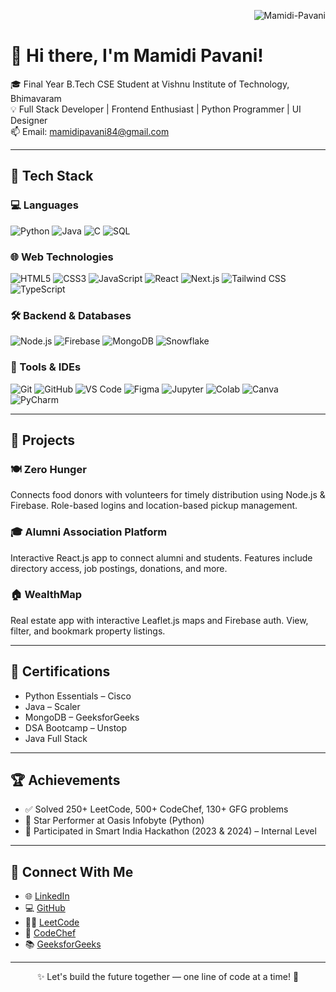 <!-- Profile Visitor Badge -->
<p align="right">
  <img src="https://komarev.com/ghpvc/?username=Mamidi-Pavani&label=Profile%20views&color=0e75b6&style=flat" alt="Mamidi-Pavani" />
</p>

# 👋 Hi there, I'm Mamidi Pavani!

🎓 Final Year B.Tech CSE Student at Vishnu Institute of Technology, Bhimavaram  
💡 Full Stack Developer | Frontend Enthusiast | Python Programmer | UI Designer  
📫 Email: mamidipavani84@gmail.com

---

## 🚀 Tech Stack

### 💻 Languages  
![Python](https://img.shields.io/badge/Python-3776AB?style=flat&logo=python&logoColor=white)
![Java](https://img.shields.io/badge/Java-007396?style=flat&logo=java)
![C](https://img.shields.io/badge/C-00599C?style=flat&logo=c)
![SQL](https://img.shields.io/badge/SQL-4479A1?style=flat&logo=postgresql)


### 🌐 Web Technologies  
![HTML5](https://img.shields.io/badge/HTML5-E34F26?style=flat&logo=html5)
![CSS3](https://img.shields.io/badge/CSS3-1572B6?style=flat&logo=css3)
![JavaScript](https://img.shields.io/badge/JavaScript-F7DF1E?style=flat&logo=javascript&logoColor=black)
![React](https://img.shields.io/badge/React-61DAFB?style=flat&logo=react)
![Next.js](https://img.shields.io/badge/Next.js-000000?style=flat&logo=nextdotjs)
![Tailwind CSS](https://img.shields.io/badge/Tailwind_CSS-06B6D4?style=flat&logo=tailwind-css)
![TypeScript](https://img.shields.io/badge/TypeScript-3178C6?style=flat&logo=typescript)

### 🛠️ Backend & Databases  
![Node.js](https://img.shields.io/badge/Node.js-339933?style=flat&logo=node.js)
![Firebase](https://img.shields.io/badge/Firebase-FFCA28?style=flat&logo=firebase)
![MongoDB](https://img.shields.io/badge/MongoDB-47A248?style=flat&logo=mongodb)
![Snowflake](https://img.shields.io/badge/Snowflake-29B5E8?style=flat&logo=snowflake)

### 🧰 Tools & IDEs  
![Git](https://img.shields.io/badge/Git-F05032?style=flat&logo=git)
![GitHub](https://img.shields.io/badge/GitHub-181717?style=flat&logo=github)
![VS Code](https://img.shields.io/badge/VS_Code-007ACC?style=flat&logo=visual-studio-code)
![Figma](https://img.shields.io/badge/Figma-F24E1E?style=flat&logo=figma)
![Jupyter](https://img.shields.io/badge/Jupyter-F37626?style=flat&logo=jupyter)
![Colab](https://img.shields.io/badge/Google_Colab-F9AB00?style=flat&logo=googlecolab)
![Canva](https://img.shields.io/badge/Canva-00C4CC?style=flat&logo=canva)
![PyCharm](https://img.shields.io/badge/PyCharm-000000?style=flat&logo=pycharm)

---

## 💼 Projects

### 🍽️ Zero Hunger  
Connects food donors with volunteers for timely distribution using Node.js & Firebase. Role-based logins and location-based pickup management.

### 🎓 Alumni Association Platform  
Interactive React.js app to connect alumni and students. Features include directory access, job postings, donations, and more.

### 🏠 WealthMap  
Real estate app with interactive Leaflet.js maps and Firebase auth. View, filter, and bookmark property listings.

---

## 📜 Certifications

- Python Essentials – Cisco  
- Java – Scaler  
- MongoDB – GeeksforGeeks  
- DSA Bootcamp – Unstop  
- Java Full Stack

---

## 🏆 Achievements

- ✅ Solved 250+ LeetCode, 500+ CodeChef, 130+ GFG problems  
- 🌟 Star Performer at Oasis Infobyte (Python)  
- 🧠 Participated in Smart India Hackathon (2023 & 2024) – Internal Level

---



## 🔗 Connect With Me

- 🌐 [LinkedIn](https://www.linkedin.com/in/MamidiPavani/)
- 💻 [GitHub](https://github.com/Mamidi-Pavani)
- 👩‍💻 [LeetCode](https://leetcode.com/u/MamidiPavani/)
- 🔢 [CodeChef](https://www.codechef.com/users/mamidipavani)
- 📚 [GeeksforGeeks](https://www.geeksforgeeks.org/user/22pa1aky2f/)

---

<p align="center">
  ✨ Let's build the future together — one line of code at a time! 🚀
</p>
